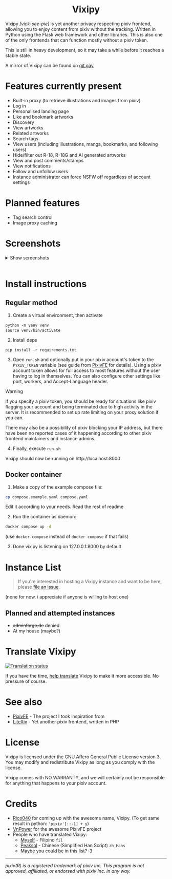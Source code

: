 <div align="center">
    
# Vixipy

</div>

Vixipy *[vick-see-pie]* is yet another privacy respecting pixiv frontend, allowing you to enjoy content from pixiv without the tracking. Written in Python using the Flask web framework and other libraries. This is also one of the only frontends that can function mostly without a pixiv token.

This is still in heavy development, so it may take a while before it reaches a stable state.

A mirror of Vixipy can be found on [git.gay](https://git.gay/vixipy/Vixipy)

# Features currently present
* Built-in proxy (to retrieve illustrations and images from pixiv)
* Log in
* Personalised landing page
* Like and bookmark artworks
* Discovery
* View artworks
* Related artworks
* Search tags
* View users (including illustrations, manga, bookmarks, and following users)
* Hide/filter out R-18, R-18G and AI generated artworks
* View and post comments/stamps
* View notifications
* Follow and unfollow users
* Instance administrator can force NSFW off regardless of account settings

# Planned features
* Tag search control
* Image proxy caching

# Screenshots

<details>
<summary>Show screenshots</summary>

## Landing
![](/screenshots/landing.png)

## Tag Search
![](/screenshots/tag.png)

## Illustration
![](/screenshots/illust.png)

## Profile
![](/screenshots/user_profile.png)

## Following Users
![](/screenshots/following.png)

## Notifications
![](/screenshots/notifications.png)

## Discover
![](/screenshots/discover.png)

## Comments
![](/screenshots/comments.png)

## Replies
![](/screenshots/reply.png)

## Emoji/Stamp Picker
![](/screenshots/emoji.png)

## Bookmarks
![](/screenshots/bookmarks.png)

## Settings
![](/screenshots/settings.png)

## i18n Demo
![](/screenshots/i18n.png)

## pixivision
![](/screenshots/pixivision.png)

## pixivision Article
![](/screenshots/pixivision_a.png)

*All illustrations are owned by the respective authors. No copyright infringement is intended and is only for fair use and demonstration purposes only. If you want your illustrations here taken down, send mail to [communication@coolesding.unbox.at](mailto:communication@coolesding.unbox.at)*

</details>

<br>

# Install instructions

## Regular method
1. Create a virtual environment, then activate
```
python -m venv venv
source venv/bin/activate
```

2. Install deps
```
pip install -r requirements.txt
```

3. Open `run.sh` and optionally put in your pixiv account's token to the `PYXIV_TOKEN` variable (see guide from [PixivFE](https://pixivfe-docs.pages.dev/obtaining-pixivfe-token/) for details). Using a pixiv account token allows for full access to most features without the user having to log in themselves. You can also configure other settings like port, workers, and Accept-Language header.

> [!WARNING]
> If you specify a pixiv token, you should be ready for situations like pixiv flagging your account and being terminated due to high activity in the server. It is recommended to set up rate limiting on your proxy solution if you can.
>
> There may also be a possibility of pixiv blocking your IP address, but there have been no reported cases of it happening according to other pixiv frontend maintainers and instance admins.

4. Finally, execute `run.sh`

Vixipy should now be running on http://localhost:8000

## Docker container
1. Make a copy of the example compose file:
```sh
cp compose.example.yaml compose.yaml
```

Edit it according to your needs. Read the rest of readme

2. Run the container as daemon:
```sh
docker compose up -d
```

(use `docker-compose` instead of `docker compose` if that fails)

3. Done
vixipy is listening on 127.0.0.1:8000 by default

# Instance List
> If you're interested in hosting a Vixipy instance and want to be here, please [file an issue](https://codeberg.org/vixipy/Vixipy/issues/new).

(none for now. i appreciate if anyone is willing to host one)

## Planned and attempted instances
* ~~adminforge.de~~ denied
* At my house (maybe?)

# Translate Vixipy

<a href="https://translate.codeberg.org/engage/vixipy/">
<img src="https://translate.codeberg.org/widget/vixipy/horizontal-auto.svg" alt="Translation status" />
</a>

If you have the time, [help translate](https://translate.codeberg.org/engage/vixipy/) Vixipy to make it more accessible. No pressure of course.

# See also
* [PixivFE](https://codeberg.org/VnPower/PixivFE) - The project I took inspiration from
* [LiteXiv](https://codeberg.org/Peaksol/LiteXiv) - Yet another pixiv frontend, written in PHP

# License

Vixipy is licensed under the GNU Affero General Public License version 3. You may modify and redistribute Vixipy as long as you comply with the license.

Vixipy comes with NO WARRANTY, and we will certainly not be responsible for anything that happens to your pixiv account.

# Credits

* [Rico040](/ot) for coming up with the awesome name, Vixipy. (To get same result in python: `'pixiv'[::-1] + y`)
* [VnPower](/VnPower) for the awesome PixivFE project
* People who have translated Vixipy:
    * [Myself](/kita) - Filipino `fil`
    * [Peaksol](/Peaksol) - Chinese (Simplified Han Script) `zh_Hans`
    * Maybe you could be in this list? :3

<hr>

*pixiv(R) is a registered trademark of pixiv Inc. This program is not approved, affiliated, or endorsed with pixiv Inc. in any way.*
